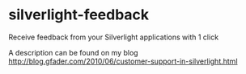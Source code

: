 # silverlight-feedback
Receive feedback from your Silverlight applications with 1 click

A description can be found on my blog
http://blog.gfader.com/2010/06/customer-support-in-silverlight.html  


